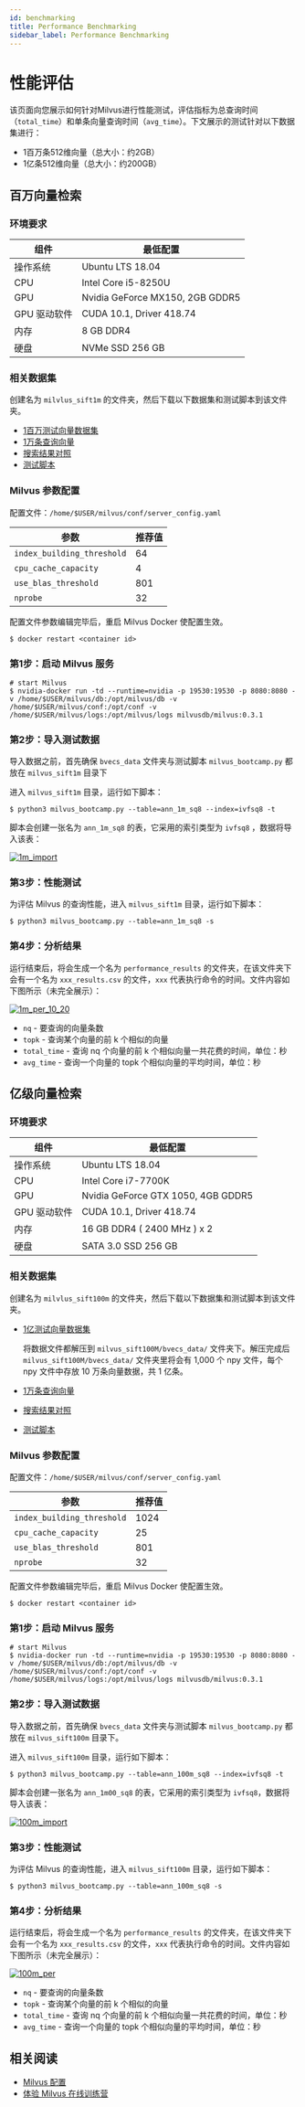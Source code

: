 ```yaml
---
id: benchmarking
title: Performance Benchmarking
sidebar_label: Performance Benchmarking
---
```


# 性能评估

该页面向您展示如何针对Milvus进行性能测试，评估指标为总查询时间（`total_time`）和单条向量查询时间（`avg_time`）。下文展示的测试针对以下数据集进行：

- 1百万条512维向量（总大小：约2GB）
- 1亿条512维向量（总大小：约200GB）

## 百万向量检索

### 环境要求

| 组件  | 最低配置                 |
| ---------- | ------------------------------- |
| 操作系统         | Ubuntu LTS 18.04                |
| CPU        | Intel Core i5-8250U             |
| GPU        | Nvidia GeForce MX150, 2GB GDDR5 |
| GPU 驱动软件 | CUDA 10.1, Driver 418.74        |
| 内存    | 8 GB DDR4                       |
| 硬盘    | NVMe SSD 256 GB                 |

### 相关数据集

创建名为 `milvlus_sift1m` 的文件夹，然后下载以下数据集和测试脚本到该文件夹。

- [1百万测试向量数据集](https://pan.baidu.com/s/1nVIIxO8MnOle339iYs2dUw)
- [1万条查询向量](https://pan.baidu.com/s/1mBRM1cJZ6QWehDuddOYl4A)
- [搜索结果对照](https://pan.baidu.com/s/1-95nJvW3vx2Cq9wqBWOFaA)
- [测试脚本](https://github.com/milvus-io/bootcamp/blob/master/scripts)

### Milvus 参数配置

配置文件：`/home/$USER/milvus/conf/server_config.yaml`

| 参数                       | 推荐值 |
| -------------------------- | ------ |
| `index_building_threshold` | 64     |
| `cpu_cache_capacity`       | 4      |
| `use_blas_threshold`       | 801    |
| `nprobe`                   | 32     |

配置文件参数编辑完毕后，重启 Milvus Docker 使配置生效。

```shell
$ docker restart <container id>
```

### 第1步：启动 Milvus 服务

```shell
# start Milvus
$ nvidia-docker run -td --runtime=nvidia -p 19530:19530 -p 8080:8080 -v /home/$USER/milvus/db:/opt/milvus/db -v /home/$USER/milvus/conf:/opt/conf -v /home/$USER/milvus/logs:/opt/milvus/logs milvusdb/milvus:0.3.1
```

### 第2步：导入测试数据

导入数据之前，首先确保 `bvecs_data` 文件夹与测试脚本 `milvus_bootcamp.py` 都放在 `milvus_sift1m` 目录下

进入 `milvus_sift1m` 目录，运行如下脚本：

```
$ python3 milvus_bootcamp.py --table=ann_1m_sq8 --index=ivfsq8 -t
```

脚本会创建一张名为 `ann_1m_sq8` 的表，它采用的索引类型为 `ivfsq8` ，数据将导入该表：

[![1m_import](https://github.com/jielinxu/bootcamp/raw/master/EN_docs/labs/pic/1m_import.png)](https://github.com/jielinxu/bootcamp/blob/master/EN_docs/labs/pic/1m_import.png)

### 第3步：性能测试

为评估 Milvus 的查询性能，进入 `milvus_sift1m` 目录，运行如下脚本：

```
$ python3 milvus_bootcamp.py --table=ann_1m_sq8 -s
```

### 第4步：分析结果

运行结束后，将会生成一个名为 `performance_results` 的文件夹，在该文件夹下会有一个名为 `xxx_results.csv` 的文件，`xxx` 代表执行命令的时间。文件内容如下图所示（未完全展示）：

[![1m_per_10_20](https://github.com/jielinxu/bootcamp/raw/master/EN_docs/labs/pic/1m_per_10_20.png)](https://github.com/jielinxu/bootcamp/blob/master/EN_docs/labs/pic/1m_per_10_20.png)

- `nq` - 要查询的向量条数
- `topk` - 查询某个向量的前 k 个相似的向量
- `total_time` - 查询 nq 个向量的前 k 个相似向量一共花费的时间，单位：秒
- `avg_time` - 查询一个向量的 topk 个相似向量的平均时间，单位：秒

## 亿级向量检索

### 环境要求

| 组件  | 最低配置                   |
| ---------- | ---------------------------------- |
| 操作系统         | Ubuntu LTS 18.04                   |
| CPU        | Intel Core i7-7700K                |
| GPU        | Nvidia GeForce GTX 1050, 4GB GDDR5 |
| GPU 驱动软件 | CUDA 10.1, Driver 418.74           |
| 内存     | 16 GB DDR4 ( 2400 MHz ) x 2        |
| 硬盘    | SATA 3.0 SSD 256 GB                |

### 相关数据集

创建名为 `milvlus_sift100m` 的文件夹，然后下载以下数据集和测试脚本到该文件夹。

- [1亿测试向量数据集](https://pan.baidu.com/s/1N5jGKHYTGchye3qR31aNnA)

  将数据文件都解压到 `milvus_sift100M/bvecs_data/` 文件夹下。解压完成后 `milvus_sift100M/bvecs_data/` 文件夹里将会有 1,000 个 npy 文件，每个 npy 文件中存放 10 万条向量数据，共 1 亿条。

- [1万条查询向量](https://pan.baidu.com/s/1l9_lDItU2dPBPIYZ7oV0NQ)

- [搜索结果对照](https://pan.baidu.com/s/15dPvxxrfslairyUEBJgk-g)

- [测试脚本](https://github.com/milvus-io/bootcamp/blob/master/scripts)

### Milvus 参数配置

配置文件：`/home/$USER/milvus/conf/server_config.yaml`

| 参数                       | 推荐值 |
| -------------------------- | ------ |
| `index_building_threshold` | 1024   |
| `cpu_cache_capacity`       | 25     |
| `use_blas_threshold`       | 801    |
| `nprobe`                   | 32     |

配置文件参数编辑完毕后，重启 Milvus Docker 使配置生效。

```shell
$ docker restart <container id>
```

### 第1步：启动 Milvus 服务

```shell
# start Milvus
$ nvidia-docker run -td --runtime=nvidia -p 19530:19530 -p 8080:8080 -v /home/$USER/milvus/db:/opt/milvus/db -v /home/$USER/milvus/conf:/opt/conf -v /home/$USER/milvus/logs:/opt/milvus/logs milvusdb/milvus:0.3.1
```

### 第2步：导入测试数据

导入数据之前，首先确保 `bvecs_data` 文件夹与测试脚本 `milvus_bootcamp.py` 都放在 `milvus_sift100m` 目录下。

进入 `milvus_sift100m` 目录，运行如下脚本：

```shell
$ python3 milvus_bootcamp.py --table=ann_100m_sq8 --index=ivfsq8 -t
```

脚本会创建一张名为 `ann_1m00_sq8` 的表，它采用的索引类型为 `ivfsq8`，数据将导入该表：

[![100m_import](https://github.com/jielinxu/bootcamp/raw/master/EN_docs/labs/pic/100m_import.png)](https://github.com/jielinxu/bootcamp/blob/master/EN_docs/labs/pic/100m_import.png)

### 第3步：性能测试

为评估 Milvus 的查询性能，进入 `milvus_sift100m` 目录，运行如下脚本：

```shell
$ python3 milvus_bootcamp.py --table=ann_100m_sq8 -s
```

### 第4步：分析结果

运行结束后，将会生成一个名为 `performance_results` 的文件夹，在该文件夹下会有一个名为 `xxx_results.csv` 的文件，`xxx` 代表执行命令的时间。文件内容如下图所示（未完全展示）：

[![100m_per](https://github.com/jielinxu/bootcamp/raw/master/EN_docs/labs/pic/100m_per.png)](https://github.com/jielinxu/bootcamp/blob/master/EN_docs/labs/pic/100m_per.png)

- `nq` - 要查询的向量条数
- `topk` - 查询某个向量的前 k 个相似的向量
- `total_time` - 查询 nq 个向量的前 k 个相似向量一共花费的时间，单位：秒
- `avg_time` - 查询一个向量的 topk 个相似向量的平均时间，单位：秒

## 相关阅读

- [Milvus 配置](../reference/milvus_config.md)
- [体验 Milvus 在线训练营](https://github.com/milvus-io/bootcamp)

